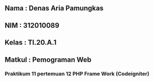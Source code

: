 ## Nama     : Denas Aria Pamungkas
## NIM      : 312010089
## Kelas    : TI.20.A.1
## Matkul   : Pemograman Web

### Praktikum 11 pertemuan 12 PHP Frame Work (Codeigniter) <b>